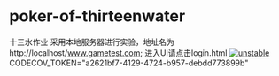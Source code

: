 # poker-of-thirteenwater
十三水作业
采用本地服务器进行实验，地址名为http://localhost/www.gametest.com;
进入UI请点击login.html
[![unstable](http://badges.github.io/stability-badges/dist/unstable.svg)](http://github.com/badges/stability-badges)
 CODECOV_TOKEN="a2621bf7-4129-4724-b957-debdd773899b"
